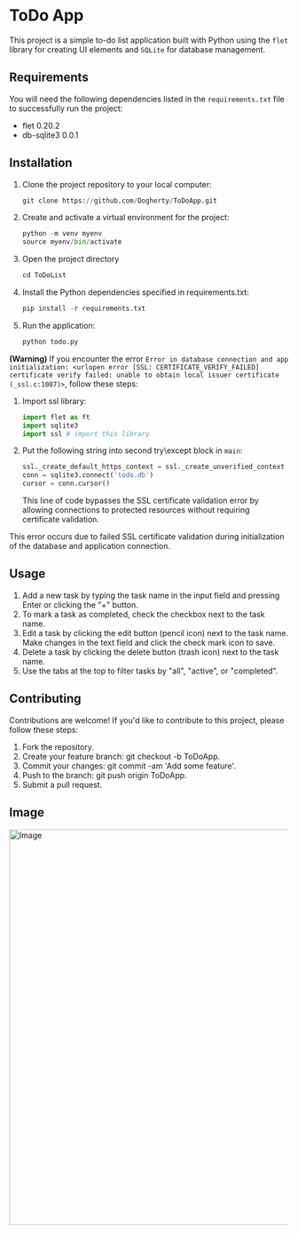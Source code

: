 # ToDo App

This project is a simple to-do list application built with Python using the `flet` library for creating UI elements and `SQLite` for database management.

## Requirements

You will need the following dependencies listed in the `requirements.txt` file to successfully run the project:

- flet 0.20.2
- db-sqlite3 0.0.1

## Installation

1. Clone the project repository to your local computer:
    ```python
   git clone https://github.com/Dogherty/ToDoApp.git
2. Create and activate a virtual environment for the project:
    ```python
   python -m venv myenv
    source myenv/bin/activate

3. Open the project directory
    ```python
   cd ToDoList

4. Install the Python dependencies specified in requirements.txt:
	```python
	pip install -r requirements.txt

5. Run the application:
    ```python
   python todo.py


<strong>(Warning)</strong> If you encounter the error `Error in database connection and app initialization: <urlopen error [SSL: CERTIFICATE_VERIFY_FAILED] certificate verify failed: unable to obtain local issuer certificate (_ssl.c:1007)>`, follow these steps:

1. Import ssl library:
   ```python
   import flet as ft
   import sqlite3
   import ssl # import this library

2. Put the following string into second try\except block in `main`:
   ```python
   ssl._create_default_https_context = ssl._create_unverified_context # add this string
   conn = sqlite3.connect('todo.db')
   cursor = conn.cursor()
   ```
	This line of code bypasses the SSL certificate validation error by allowing connections to protected resources without requiring certificate validation.

This error occurs due to failed SSL certificate validation during initialization of the database and application connection. 

## Usage

1. Add a new task by typing the task name in the input field and pressing Enter or clicking the "+" button.
2. To mark a task as completed, check the checkbox next to the task name.
3. Edit a task by clicking the edit button (pencil icon) next to the task name. Make changes in the text field and click the check mark icon to save.
4. Delete a task by clicking the delete button (trash icon) next to the task name.
5. Use the tabs at the top to filter tasks by "all", "active", or "completed".

## Contributing
Contributions are welcome! If you'd like to contribute to this project, please follow these steps:

1. Fork the repository.
2. Create your feature branch: git checkout -b ToDoApp.
3. Commit your changes: git commit -am 'Add some feature'.
4. Push to the branch: git push origin ToDoApp.
5. Submit a pull request.

## Image

<img src="https://i.imgur.com/auou5LN.jpeg" alt="Image" width="700" height="713">


